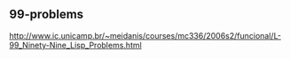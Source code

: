 ## 99-problems


http://www.ic.unicamp.br/~meidanis/courses/mc336/2006s2/funcional/L-99_Ninety-Nine_Lisp_Problems.html
